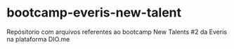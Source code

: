 # bootcamp-everis-new-talent
Repósitorio com arquivos referentes ao bootcamp New Talents #2 da Everis na plataforma DIO.me
